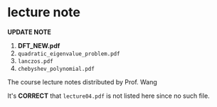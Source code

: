 # lecture note

**UPDATE NOTE**
1. **DFT_NEW.pdf**
2. ```quadratic_eigenvalue_problem.pdf```
3. ```lanczos.pdf```
4. ```chebyshev_polynomial.pdf```

The course lecture notes distributed by Prof. Wang

It's **CORRECT** that ```lecture04.pdf``` is not listed here since no such file.
